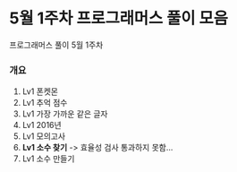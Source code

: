 # 5월 1주차 프로그래머스 풀이 모음
프로그래머스 풀이 5월 1주차

### 개요
1. Lv1 폰켓몬
2. Lv1 추억 점수
3. Lv1 가장 가까운 같은 글자
4. Lv1 2016년
5. Lv1 모의고사
6. **Lv1 소수 찾기** -> 효율성 검사 통과하지 못함...
7. Lv1 소수 만들기
